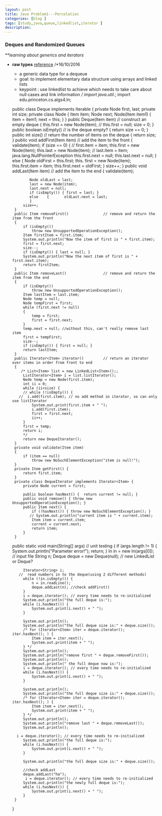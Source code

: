 ```yaml
---
layout: post
title: Java Problem1---Percolation
categories: [blog ]
tags: [study,java,queue,linkedlist,iterator ]
description: 
--- 
```


### Deques and Randomized Queues

***learning about generics and iterators*

- **raw types**
[reference](http://stackoverflow.com/questions/2770321/what-is-a-raw-type-and-why-shouldnt-we-use-it "reference")
    /*16/10/2016
     * a generic data type for a dequeue
     * goal: to implement elementary data structure using arrays and linked lists
     * keypoint : use linkedlist to achieve which needs to take care about null cases and link information
     */
    import java.util.*;
    import edu.princeton.cs.algs4.In;
    
    public class Deque<Item> implements Iterable<Item> {
       private Node first, last;
       private int size;
       private class Node
       {
           Item item;
           Node next;
           Node(Item item1) {
               item = item1;
               next = this;
           }
       }
       public Deque(Item item)                           // construct an empty deque
       {
           this.first = new Node(item);
           // this.first = null;
           size = 0;
       }
       public boolean isEmpty()                 // is the deque empty?
       {
           return size == 0;
       }
       public int size()                        // return the number of items on the deque
       {
           return size;
       }
       public void addFirst(Item item)          // add the item to the front
       {
           validate(item);
           if (size == 0) {
              // first.item = item;
              this.first = new Node(item);
              this.last = new Node(item);
             // last.item = item; java.lang.NullPointerException
              this.first.next = null;
              this.last.next = null;
           } else { 
           Node oldFirst = this.first;
          this. first = new Node(item);
           this.first.item = item;
           this.first.next = oldFirst;
           }
           size++;
       }
       public void addLast(Item item)           // add the item to the end
       {
           validate(item);
           
              Node oldLast = last;
              last = new Node(item);
              last.next = null;
              if (isEmpty()) { first = last; }
              else    {       oldLast.next = last;
              }
           size++;
       }
       public Item removeFirst()                // remove and return the item from the front
       {
           if (isEmpty())
               throw new UnsupportedOperationException();
           Item firstItem = first.item;
           System.out.println("Now the item of first is " + first.item);
           first = first.next;
           size--;
           if (isEmpty()) { last = null; }
           System.out.println("Now the next item of first is " + first.next.item);
           return firstItem;
       }
       public Item removeLast()                 // remove and return the item from the end
       {
           if (isEmpty())
               throw new UnsupportedOperationException();
           Item lastItem = last.item;
           Node temp = null;
           Node tempFirst = first;
           while (first.next != null)
           {
               temp = first;
               first = first.next;
           }
           temp.next = null; //without this, can't really remove last item
           first = tempFirst;
           size--;
           if (isEmpty()) { first = null; }
           return lastItem;
       }
       public Iterator<Item> iterator()         // return an iterator over items in order from front to end
       {
          /* List<Item> list = new LinkedList<Item>();;
           ListIterator<Item> i = list.listIterator();
           Node temp = new Node(first.item);
           int ii = 0;
           while (ii<size) {
           // while (!isEmpty()) {
         //  i.add(first.item); // no add method in iterator, so can only use listIterator
               System.out.print(first.item + " ");
               i.add(first.item);
               first = first.next;
               ii++;
           }
           first = temp;
           return i;
           */
           return new DequeIterator();
       }
       private void validate(Item item) 
       {
           if (item == null) 
               throw new NoSuchElementException("item is null!");
       }
       private Item getFirst() {
           return first.item;
       }
       private class DequeIterator implements Iterator<Item> {
           private Node current = first;
           
           public boolean hasNext() {  return current != null; }
           public void remove() { throw new UnsupportedOperationException(); }
           public Item next() {
               if (!hasNext()) { throw new NoSuchElementException(); }
              // System.out.println("current item is " + current.item);
               Item item = current.item;
               current = current.next;
               return item;
           }
       }
       
     public static void main(String[] args)   // unit testing
       {
           if (args.length != 1) {
               System.out.println("Parameter error!");
               return;
           }
           In in = new In(args[0]); // input file
           String n;
           Deque<String> deque = new Deque<String>(null); // new LinkedList or Deque?
           
           
           
           Iterator<String> i;
         //  read numbers in to the deque(using 2 different methods)
           while (!in.isEmpty()) {
               n = in.readLine();
               deque.addLast(n); //check addFirst()
           }
           i = deque.iterator(); // every time needs to re-initialized
           System.out.println("the full deque is:");
           while (i.hasNext()) {
               System.out.print(i.next() + " ");
           }
           
           System.out.println();
           System.out.println("the full deque size is:" + deque.size());
           /* for (Iterator<Item> iter = deque.iterator(); iter.hasNext(); ) {
               Item item = iter.next();
               System.out.print(item + " ");
           } */
           System.out.println();
           System.out.println("remove first " + deque.removeFirst());
           System.out.println();
           System.out.println(" the full deque now is:");
           i = deque.iterator(); // every time needs to re-initialized
           while (i.hasNext()) {
               System.out.print(i.next() + " ");
           }
           
           System.out.println();
           System.out.println("the full deque size is:" + deque.size());
           /* for (Iterator<Item> iter = deque.iterator(); iter.hasNext(); ) {
               Item item = iter.next();
               System.out.print(item + " ");
           } */
           System.out.println();
           System.out.println("remove last " + deque.removeLast());
           System.out.println();
           
        i = deque.iterator(); // every time needs to re-initialized
           System.out.println("the full deque is:");
           while (i.hasNext()) {
               System.out.print(i.next() + " ");
           }
           
           System.out.println("the full deque size is:" + deque.size());
         
           //check addLast
           deque.addLast("ha");
            i = deque.iterator(); // every time needs to re-initialized
           System.out.println("the newly full deque is:");
           while (i.hasNext()) {
               System.out.print(i.next() + " ");
           }
       } 
    
    }
